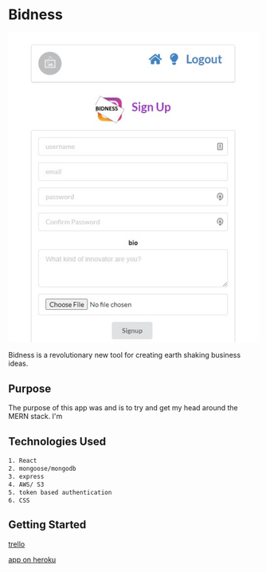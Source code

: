 # Bidness
![alt text](./screencap.jpg)

Bidness is a revolutionary new tool for creating earth shaking business ideas.  


## Purpose

The purpose of this app was and is to try and get my head around the MERN stack.  I'm 

## Technologies Used

    1. React
    2. mongoose/mongodb
    3. express
    4. AWS/ S3
    5. token based authentication
    6. CSS

## Getting Started

[trello](https://trello.com/b/BnuVBCE0/bidness)

[app on heroku](https://seriousbidness.herokuapp.com)